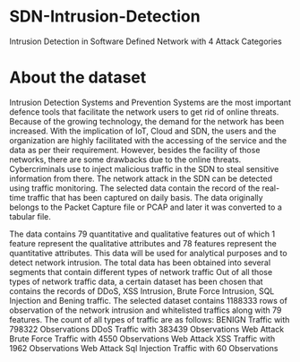 # SDN-Intrusion-Detection
Intrusion Detection in Software Defined Network with 4 Attack Categories

# About the dataset
Intrusion Detection Systems and Prevention Systems are the most important defence tools that facilitate the network users to get rid of online threats. Because of the growing technology, the demand for the network has been increased. With the implication of IoT, Cloud and SDN, the users and the organization are highly facilitated with the accessing of the service and the data as per their requirement. However, besides the facility of those networks, there are some drawbacks due to the online threats. Cybercriminals use to inject malicious traffic in the SDN to steal sensitive information from there. The network attack in the SDN can be detected using traffic monitoring. The selected data contain the record of the real-time traffic that has been captured on daily basis. The data originally belongs to the Packet Capture file or PCAP and later it was converted to a tabular file.

The data contains 79 quantitative and qualitative features out of which 1 feature represent the qualitative attributes and 78 features represent the quantitative attributes. This data will be used for analytical purposes and to detect network intrusion. The total data has been obtained into several segments that contain different types of network traffic
Out of all those types of network traffic data, a certain dataset has been chosen that contains the records of DDoS, XSS Intrusion, Brute Force Intrusion, SQL Injection and Bening traffic. The selected dataset contains 1188333 rows of observation of the network intrusion and whitelisted traffics along with 79 features. The count of all types of traffic are as follows:
BENIGN Traffic with 798322 Observations
DDoS Traffic with 383439 Observations
Web Attack Brute Force Traffic with 4550 Observations
Web Attack XSS Traffic with 1962 Observations
Web Attack Sql Injection Traffic with 60 Observations
